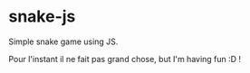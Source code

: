 # snake-js

Simple snake game using JS.

Pour l'instant il ne fait pas grand chose, but I'm having fun :D !

